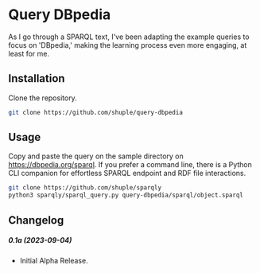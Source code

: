 # Query DBpedia
As I go through a SPARQL text, I've been adapting the example queries to focus on 'DBpedia,' making the learning process even more engaging, at least for me.

## Installation
Clone the repository.
```bash
git clone https://github.com/shuple/query-dbpedia
```

## Usage
Copy and paste the query on the sample directory on https://dbpedia.org/sparql.
If you prefer a command line, there is a Python CLI companion for effortless SPARQL endpoint and RDF file interactions.

```bash
git clone https://github.com/shuple/sparqly
python3 sparqly/sparql_query.py query-dbpedia/sparql/object.sparql
```

## Changelog
##### 0.1a (2023-09-04)
- Initial Alpha Release.
